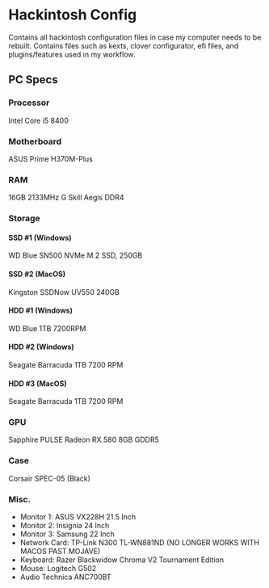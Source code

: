 # Hackintosh Config
Contains all hackintosh configuration files in case my computer needs to be rebuilt.
Contains files such as kexts, clover configurator, efi files, and plugins/features used in my workflow.
## PC Specs
### Processor
Intel Core i5 8400
### Motherboard
ASUS Prime H370M-Plus
### RAM
16GB 2133MHz G Skill Aegis DDR4 
### Storage
#### SSD #1 (Windows)
WD Blue SN500 NVMe M.2 SSD, 250GB
#### SSD #2 (MacOS)
Kingston SSDNow UV550 240GB
#### HDD #1 (Windows)
WD Blue 1TB 7200RPM 
#### HDD #2 (Windows)
Seagate Barracuda 1TB 7200 RPM
#### HDD #3 (MacOS)
Seagate Barracuda 1TB 7200 RPM
### GPU
Sapphire PULSE Radeon RX 580 8GB GDDR5
### Case
Corsair SPEC-05 (Black)
### Misc.
- Monitor 1: ASUS VX228H 21.5 Inch
- Monitor 2: Insignia 24 Inch
- Monitor 3: Samsung 22 Inch
- Network Card: TP-Link N300 TL-WN881ND (NO LONGER WORKS WITH MACOS PAST MOJAVE)
- Keyboard: Razer Blackwidow Chroma V2 Tournament Edition
- Mouse: Logitech G502
- Audio Technica ANC700BT
